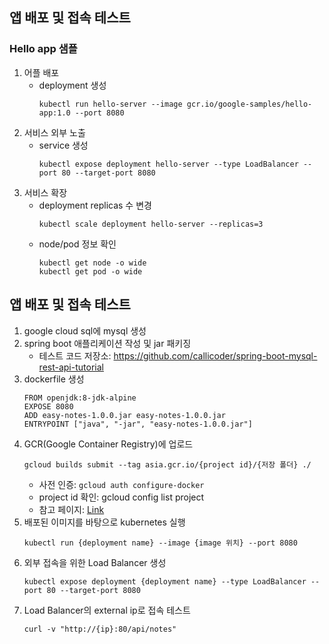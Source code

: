 
## 앱 배포 및 접속 테스트
### Hello app 샘플
1. 어플 배포
   - deployment 생성
      ~~~
      kubectl run hello-server --image gcr.io/google-samples/hello-app:1.0 --port 8080
      ~~~
2. 서비스 외부 노출
   - service 생성
      ~~~
      kubectl expose deployment hello-server --type LoadBalancer --port 80 --target-port 8080
      ~~~
3. 서비스 확장
   - deployment replicas 수 변경
      ~~~
      kubectl scale deployment hello-server --replicas=3
      ~~~
   - node/pod 정보 확인
      ~~~
      kubectl get node -o wide
      kubectl get pod -o wide
      ~~~
    
## 앱 배포 및 접속 테스트
1. google cloud sql에 mysql 생성
2. spring boot 애플리케이션 작성 및 jar 패키징
   - 테스트 코드 저장소: https://github.com/callicoder/spring-boot-mysql-rest-api-tutorial
3. dockerfile 생성
   ~~~
   FROM openjdk:8-jdk-alpine
   EXPOSE 8080
   ADD easy-notes-1.0.0.jar easy-notes-1.0.0.jar
   ENTRYPOINT ["java", "-jar", "easy-notes-1.0.0.jar"]
   ~~~
4. GCR(Google Container Registry)에 업로드
   ~~~
   gcloud builds submit --tag asia.gcr.io/{project id}/{저장 폴더} ./
   ~~~
   - 사전 인증: `gcloud auth configure-docker`
   - project id 확인: gcloud config list project
   - 참고 페이지: [Link](https://cloud.google.com/container-registry/docs/pushing-and-pulling?_ga=2.85999320.-1118888932.1577827910&_gac=1.262590846.1598043950.Cj0KCQjw4f35BRDBARIsAPePBHwsvv0ss-WXdKmGIK1ObtP1EthYns4xrA6TJdFFO-UN-bT-Ia7VqvgaArpPEALw_wcB)
5. 배포된 이미지를 바탕으로 kubernetes 실행
   ~~~
   kubectl run {deployment name} --image {image 위치} --port 8080
   ~~~
6. 외부 접속을 위한 Load Balancer 생성
   ~~~
   kubectl expose deployment {deployment name} --type LoadBalancer --port 80 --target-port 8080
   ~~~
7. Load Balancer의 external ip로 접속 테스트
   ~~~
   curl -v "http://{ip}:80/api/notes"
   ~~~
